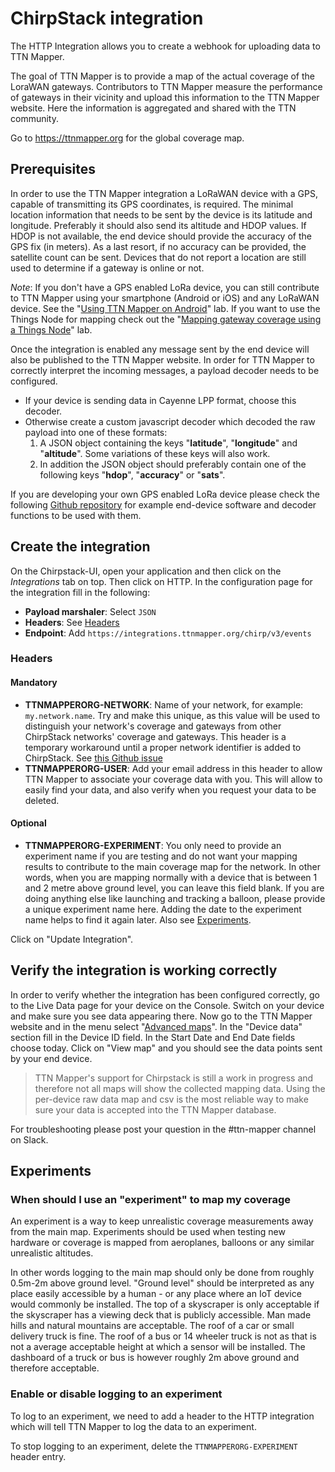 # ChirpStack integration

The HTTP Integration allows you to create a webhook for uploading data to TTN Mapper. 

The goal of TTN Mapper is to provide a map of the actual coverage of the LoraWAN gateways. Contributors to TTN Mapper measure the performance of gateways in their vicinity and upload this information to the TTN Mapper website. Here the information is aggregated and shared with the TTN community.

Go to https://ttnmapper.org for the global coverage map.


## Prerequisites

In order to use the TTN Mapper integration a LoRaWAN device with a GPS, capable of transmitting its GPS coordinates, is required. The minimal location information that needs to be sent by the device is its latitude and longitude. Preferably it should also send its altitude and HDOP values. If HDOP is not available, the end device should provide the accuracy of the GPS fix (in meters). As a last resort, if no accuracy can be provided, the satellite count can be sent. Devices that do not report a location are still used to determine if a gateway is online or not.

*Note*: If you don't have a GPS enabled LoRa device, you can still contribute to TTN Mapper using your smartphone (Android or iOS) and any LoRaWAN device. See the "[Using TTN Mapper on Android](https://www.thethingsnetwork.org/labs/story/using-ttnmapper-on-android)" lab. If you want to use the Things Node for mapping check out the "[Mapping gateway coverage using a Things Node](https://www.thethingsnetwork.org/labs/story/mapping-gateway-coverage-using-a-things-node)" lab.

Once the integration is enabled any message sent by the end device will also be published to the TTN Mapper website. In order for TTN Mapper to correctly interpret the incoming messages, a payload decoder needs to be configured. 
* If your device is sending data in Cayenne LPP format, choose this decoder. 
* Otherwise create a custom javascript decoder which decoded the raw payload into one of these formats:
  1. A JSON object containing the keys "**latitude**", "**longitude**" and "**altitude**". Some variations of these keys will also work. 
  2. In addition the JSON object should preferably contain one of the following keys "**hdop**", "**accuracy**" or "**sats**".

If you are developing your own GPS enabled LoRa device please check the following [Github repository](https://github.com/ttnmapper/gps-node-examples) for example end-device software and decoder functions to be used with them.

## Create the integration

On the Chirpstack-UI, open your application and then click on the *Integrations* tab on top. Then click on HTTP. In the configuration page for the integration fill in the following:

* **Payload marshaler**: Select `JSON`
* **Headers**: See [Headers](#headers)
* **Endpoint**: Add `https://integrations.ttnmapper.org/chirp/v3/events`

### Headers

#### Mandatory
* **TTNMAPPERORG-NETWORK**: Name of your network, for example: `my.network.name`. Try and make this unique, as this value will be used to distinguish your network's coverage and gateways from other ChirpStack networks' coverage and gateways. This header is a temporary workaround until a proper network identifier is added to ChirpStack. See [this Github issue](https://github.com/brocaar/chirpstack-network-server/issues/532)
* **TTNMAPPERORG-USER**: Add your email address in this header to allow TTN Mapper to associate your coverage data with you. This will allow to easily find your data, and also verify when you request your data to be deleted.

#### Optional
* **TTNMAPPERORG-EXPERIMENT**: You only need to provide an experiment name if you are testing and do not want your mapping results to contribute to the main coverage map for the network. In other words, when you are mapping normally with a device that is between 1 and 2 metre above ground level, you can leave this field blank. If you are doing anything else like launching and tracking a balloon, please provide a unique experiment name here. Adding the date to the experiment name helps to find it again later. Also see [Experiments](#experiments).

Click on "Update Integration".

## Verify the integration is working correctly

In order to verify whether the integration has been configured correctly, go to the Live Data page for your device on the Console. Switch on your device and make sure you see data appearing there. Now go to the TTN Mapper website and in the menu select "[Advanced maps](https://ttnmapper.org/advanced-maps/)". In the "Device data" section fill in the Device ID field. In the Start Date and End Date fields choose today. Click on "View map" and you should see the data points sent by your end device.

> TTN Mapper's support for Chirpstack is still a work in progress and therefore not all maps will show the collected mapping data. Using the per-device raw data map and csv is the most reliable way to make sure your data is accepted into the TTN Mapper database.

For troubleshooting please post your question in the #ttn-mapper channel on Slack.

## Experiments

### When should I use an "experiment" to map my coverage

An experiment is a way to keep unrealistic coverage measurements away from the main map. Experiments should be used when testing new hardware or coverage is mapped from aeroplanes, balloons or any similar unrealistic altitudes.

In other words logging to the main map should only be done from roughly 0.5m-2m above ground level. "Ground level" should be interpreted as any place easily accessible by a human - or any place where an IoT device would commonly be installed. The top of a skyscraper is only acceptable if the skyscraper has a viewing deck that is publicly accessible. Man made hills and natural mountains are acceptable. The roof of a car or small delivery truck is fine. The roof of a bus or 14 wheeler truck is not as that is not a average acceptable height at which a sensor will be installed. The dashboard of a truck or bus is however roughly 2m above ground and therefore acceptable.


### Enable or disable logging to an experiment

To log to an experiment, we need to add a header to the HTTP integration which will tell TTN Mapper to log the data to an experiment.

To stop logging to an experiment, delete the `TTNMAPPERORG-EXPERIMENT` header entry.
